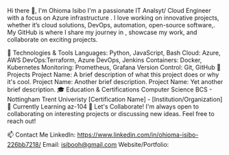 Hi there 👋, I'm Ohioma Isibo
I'm a passionate IT Analsyt/ Cloud Engineer with a focus on Azure infrastructure . I love working on innovative projects, whether it’s cloud solutions, DevOps, automation, open-source software,. My GitHub is where I share my journey in , showcase my work, and collaborate on exciting projects.

🔧 Technologies & Tools
Languages: Python, JavaScript, Bash
Cloud: Azure, AWS
DevOps:Terraform, Azure DevOps, Jenkins
Containers: Docker, Kubernetes
Monitoring:  Prometheus, Grafana
Version Control: Git, GitHub
🚀 Projects
Project Name: A brief description of what this project does or why it's cool.
Project Name: Another brief description.
Project Name: Yet another brief description.
🎓 Education & Certifications
Computer Science BCS - Nottingham Trent Univeristy 
[Certification Name] - [Institution/Organization]
🌱 Currently Learning
az-104
🤝 Let's Collaborate!
I'm always open to collaborating on interesting projects or discussing new ideas. Feel free to reach out!

📫 Contact Me
LinkedIn: https://www.linkedin.com/in/ohioma-isibo-226bb7218/
Email: isibooh@gmail.com
Website/Portfolio: 
